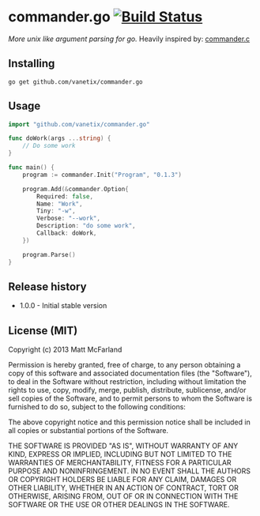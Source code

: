 # commander.go [![Build Status](https://travis-ci.org/vanetix/commander.go.png?branch=master)](https://travis-ci.org/vanetix/commander.go)
*More unix like argument parsing for go.* Heavily inspired by: [commander.c](https://github.com/visionmedia/commander.c)

## Installing
`go get github.com/vanetix/commander.go`

## Usage
```go
import "github.com/vanetix/commander.go"

func doWork(args ...string) {
	// Do some work
}

func main() {
	program := commander.Init("Program", "0.1.3")

	program.Add(&commander.Option{
	    Required: false,
	    Name: "Work",
	    Tiny: "-w",
	    Verbose: "--work",
	    Description: "do some work",
	    Callback: doWork,
	})

	program.Parse()
}
```

## Release history
- 1.0.0 - Initial stable version

## License (MIT)
Copyright (c) 2013 Matt McFarland

Permission is hereby granted, free of charge, to any person obtaining a copy of this software and associated documentation files (the "Software"), to deal in the Software without restriction, including without limitation the rights to use, copy, modify, merge, publish, distribute, sublicense, and/or sell copies of the Software, and to permit persons to whom the Software is furnished to do so, subject to the following conditions:

The above copyright notice and this permission notice shall be included in all copies or substantial portions of the Software.

THE SOFTWARE IS PROVIDED "AS IS", WITHOUT WARRANTY OF ANY KIND, EXPRESS OR IMPLIED, INCLUDING BUT NOT LIMITED TO THE WARRANTIES OF MERCHANTABILITY, FITNESS FOR A PARTICULAR PURPOSE AND NONINFRINGEMENT. IN NO EVENT SHALL THE AUTHORS OR COPYRIGHT HOLDERS BE LIABLE FOR ANY CLAIM, DAMAGES OR OTHER LIABILITY, WHETHER IN AN ACTION OF CONTRACT, TORT OR OTHERWISE, ARISING FROM, OUT OF OR IN CONNECTION WITH THE SOFTWARE OR THE USE OR OTHER DEALINGS IN THE SOFTWARE.
